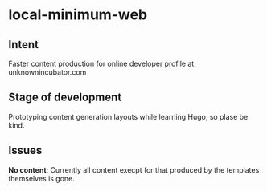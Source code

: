 local-minimum-web
=================

Intent
------

Faster content production for online developer profile at unknownincubator.com

Stage of development
--------------------

Prototyping content generation layouts
while learning Hugo, so plase be kind.

Issues
------

__No content__:
  Currently all content execpt for that produced by the templates themselves is gone.
